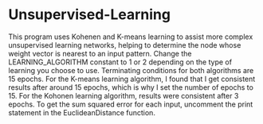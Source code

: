 # Unsupervised-Learning
This program uses Kohenen and K-means learning to assist more complex unsupervised learning networks, helping to determine the node whose weight vector is nearest to an input pattern.
Change the LEARNING_ALGORITHM constant to 1 or 2 depending on the type of learning you choose to use.
Terminating conditions for both algorithms are 15 epochs.
For the K-means learning algorithm, I found that I get consistent results after around 15 epochs, which is why I set the number of epochs to 15.
For the Kohonen learning algorithm, results were consistent after 3 epochs.
To get the sum squared error for each input, uncomment the print statement in the EuclideanDistance function.
